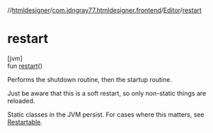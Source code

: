 //[htmldesigner](../../../index.md)/[com.jdngray77.htmldesigner.frontend](../index.md)/[Editor](index.md)/[restart](restart.md)

# restart

[jvm]\
fun [restart](restart.md)()

Performs the shutdown routine, then the startup routine.

Just be aware that this is a soft restart, so only non-static things are reloaded.

Static classes in the JVM persist. For cases where this matters, see [Restartable](../../com.jdngray77.htmldesigner.utility/-restartable/index.md).
